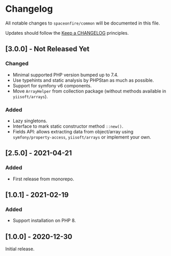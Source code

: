 # Changelog

All notable changes to `spaceonfire/common` will be documented in this file.

Updates should follow the [Keep a CHANGELOG](http://keepachangelog.com/) principles.

## [3.0.0] - Not Released Yet

### Changed

- Minimal supported PHP version bumped up to 7.4.
- Use typehints and static analysis by PHPStan as much as possible.
- Support for symfony v6 components.
- Move `ArrayHelper` from collection package (without methods available in `yiisoft/arrays`).

### Added

- Lazy singletons.
- Interface to mark static constructor method `::new()`.
- Fields API: allows extracting data from object/array using `symfony/property-access`, `yiisoft/arrays` or implement
  your own.

## [2.5.0] - 2021-04-21

### Added

- First release from monorepo.

## [1.0.1] - 2021-02-19

### Added

-   Support installation on PHP 8.

## [1.0.0] - 2020-12-30

Initial release.
